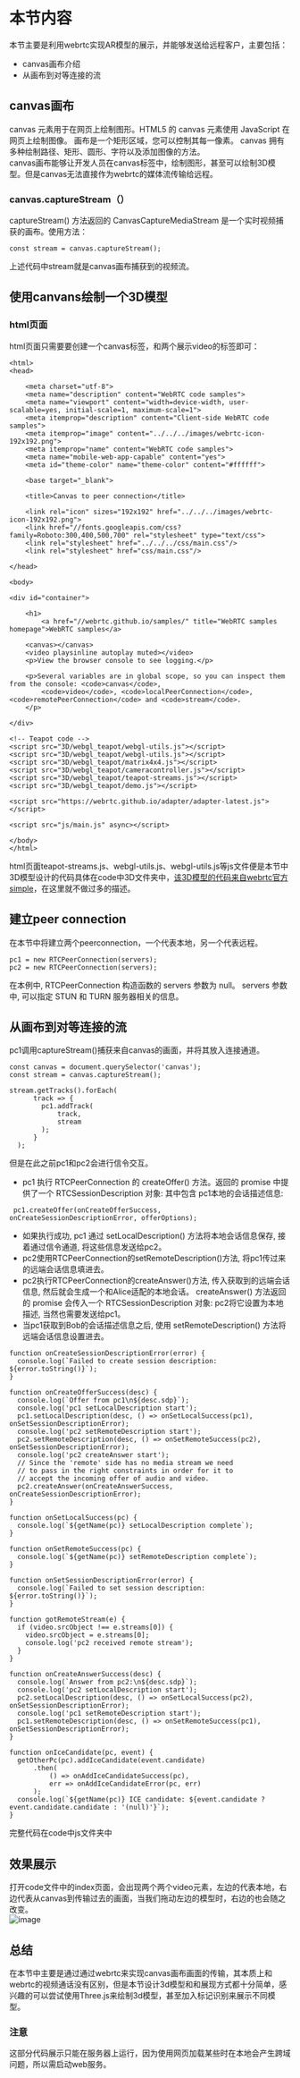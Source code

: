 # 本节内容
本节主要是利用webrtc实现AR模型的展示，并能够发送给远程客户，主要包括：
- canvas画布介绍
- 从画布到对等连接的流
## canvas画布
canvas 元素用于在网页上绘制图形。HTML5 的 canvas 元素使用 JavaScript 在网页上绘制图像。
画布是一个矩形区域，您可以控制其每一像素。
canvas 拥有多种绘制路径、矩形、圆形、字符以及添加图像的方法。  
canvas画布能够让开发人员在canvas标签中，绘制图形，甚至可以绘制3D模型。但是canvas无法直接作为webrtc的媒体流传输给远程。
### canvas.captureStream（）
captureStream() 方法返回的 CanvasCaptureMediaStream 是一个实时视频捕获的画布。使用方法：
```
const stream = canvas.captureStream();
```
上述代码中stream就是canvas画布捕获到的视频流。
## 使用canvans绘制一个3D模型
### html页面
html页面只需要要创建一个canvas标签，和两个展示video的标签即可：

```
<html>
<head>

    <meta charset="utf-8">
    <meta name="description" content="WebRTC code samples">
    <meta name="viewport" content="width=device-width, user-scalable=yes, initial-scale=1, maximum-scale=1">
    <meta itemprop="description" content="Client-side WebRTC code samples">
    <meta itemprop="image" content="../../../images/webrtc-icon-192x192.png">
    <meta itemprop="name" content="WebRTC code samples">
    <meta name="mobile-web-app-capable" content="yes">
    <meta id="theme-color" name="theme-color" content="#ffffff">

    <base target="_blank">

    <title>Canvas to peer connection</title>

    <link rel="icon" sizes="192x192" href="../../../images/webrtc-icon-192x192.png">
    <link href="//fonts.googleapis.com/css?family=Roboto:300,400,500,700" rel="stylesheet" type="text/css">
    <link rel="stylesheet" href="../../../css/main.css"/>
    <link rel="stylesheet" href="css/main.css"/>

</head>

<body>

<div id="container">

    <h1>
        <a href="//webrtc.github.io/samples/" title="WebRTC samples homepage">WebRTC samples</a>

    <canvas></canvas>
    <video playsinline autoplay muted></video>
    <p>View the browser console to see logging.</p>

    <p>Several variables are in global scope, so you can inspect them from the console: <code>canvas</code>,
        <code>video</code>, <code>localPeerConnection</code>, <code>remotePeerConnection</code> and <code>stream</code>.
    </p>

</div>

<!-- Teapot code -->
<script src="3D/webgl_teapot/webgl-utils.js"></script>
<script src="3D/webgl_teapot/webgl-utils.js"></script>
<script src="3D/webgl_teapot/matrix4x4.js"></script>
<script src="3D/webgl_teapot/cameracontroller.js"></script>
<script src="3D/webgl_teapot/teapot-streams.js"></script>
<script src="3D/webgl_teapot/demo.js"></script>

<script src="https://webrtc.github.io/adapter/adapter-latest.js"></script>

<script src="js/main.js" async></script>

</body>
</html>
```
html页面teapot-streams.js、webgl-utils.js、webgl-utils.js等js文件便是本节中3D模型设计的代码具体在code中3D文件夹中，[该3D模型的代码来自webrtc官方simple](https://webrtc.github.io/samples/)，在这里就不做过多的描述。  
## 建立peer connection
在本节中将建立两个peerconnection，一个代表本地，另一个代表远程。
```
pc1 = new RTCPeerConnection(servers);
pc2 = new RTCPeerConnection(servers);
```
在本例中, RTCPeerConnection 构造函数的 servers 参数为 null。
servers 参数中, 可以指定 STUN 和 TURN 服务器相关的信息。
## 从画布到对等连接的流
pc1调用captureStream()捕获来自canvas的画面，并将其放入连接通道。

```
const canvas = document.querySelector('canvas');
const stream = canvas.captureStream();
```

```
stream.getTracks().forEach(
      track => {
        pc1.addTrack(
            track,
            stream
        );
      }
  );
```
但是在此之前pc1和pc2会进行信令交互。  
- pc1 执行 RTCPeerConnection 的 createOffer() 方法。返回的 promise 中提供了一个 RTCSessionDescription 对象: 其中包含 pc1本地的会话描述信息:
```
 pc1.createOffer(onCreateOfferSuccess, onCreateSessionDescriptionError, offerOptions); 
```
- 如果执行成功, pc1 通过 setLocalDescription() 方法将本地会话信息保存, 接着通过信令通道, 将这些信息发送给pc2。
- pc2使用RTCPeerConnection的setRemoteDescription()方法, 将pc1传过来的远端会话信息填进去。
- pc2执行RTCPeerConnection的createAnswer()方法, 传入获取到的远端会话信息, 然后就会生成一个和Alice适配的本地会话。 createAnswer() 方法返回的 promise 会传入一个 RTCSessionDescription 对象: pc2将它设置为本地描述, 当然也需要发送给pc1。
- 当pc1获取到Bob的会话描述信息之后, 使用 setRemoteDescription() 方法将远端会话信息设置进去。




```
function onCreateSessionDescriptionError(error) {
  console.log(`Failed to create session description: ${error.toString()}`);
}

function onCreateOfferSuccess(desc) {
  console.log(`Offer from pc1\n${desc.sdp}`);
  console.log('pc1 setLocalDescription start');
  pc1.setLocalDescription(desc, () => onSetLocalSuccess(pc1), onSetSessionDescriptionError);
  console.log('pc2 setRemoteDescription start');
  pc2.setRemoteDescription(desc, () => onSetRemoteSuccess(pc2), onSetSessionDescriptionError);
  console.log('pc2 createAnswer start');
  // Since the 'remote' side has no media stream we need
  // to pass in the right constraints in order for it to
  // accept the incoming offer of audio and video.
  pc2.createAnswer(onCreateAnswerSuccess, onCreateSessionDescriptionError);
}

function onSetLocalSuccess(pc) {
  console.log(`${getName(pc)} setLocalDescription complete`);
}

function onSetRemoteSuccess(pc) {
  console.log(`${getName(pc)} setRemoteDescription complete`);
}

function onSetSessionDescriptionError(error) {
  console.log(`Failed to set session description: ${error.toString()}`);
}

function gotRemoteStream(e) {
  if (video.srcObject !== e.streams[0]) {
    video.srcObject = e.streams[0];
    console.log('pc2 received remote stream');
  }
}

function onCreateAnswerSuccess(desc) {
  console.log(`Answer from pc2:\n${desc.sdp}`);
  console.log('pc2 setLocalDescription start');
  pc2.setLocalDescription(desc, () => onSetLocalSuccess(pc2), onSetSessionDescriptionError);
  console.log('pc1 setRemoteDescription start');
  pc1.setRemoteDescription(desc, () => onSetRemoteSuccess(pc1), onSetSessionDescriptionError);
}

function onIceCandidate(pc, event) {
  getOtherPc(pc).addIceCandidate(event.candidate)
      .then(
          () => onAddIceCandidateSuccess(pc),
          err => onAddIceCandidateError(pc, err)
      );
  console.log(`${getName(pc)} ICE candidate: ${event.candidate ? event.candidate.candidate : '(null)'}`);
}

```
完整代码在code中js文件夹中
## 效果展示
打开code文件中的index页面，会出现两个两个video元素，左边的代表本地，右边代表从canvas到传输过去的画面，当我们拖动左边的模型时，右边的也会随之改变。  
![image](https://github.com/HelloWorldCN/webrtc_edu/blob/master/images/06.png?raw=true)
## 总结
在本节中主要是通过通过webrtc来实现canvas画布画面的传输，其本质上和webrtc的视频通话没有区别，但是本节设计3d模型和和展现方式都十分简单，感兴趣的可以尝试使用Three.js来绘制3d模型，甚至加入标记识别来展示不同模型。
### 注意
这部分代码展示只能在服务器上运行，因为使用网页加载某些时在本地会产生跨域问题，所以需启动web服务。
